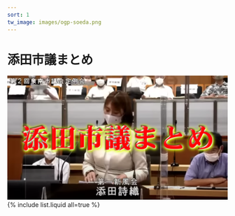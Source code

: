 ```yaml
---
sort: 1
tw_image: images/ogp-soeda.png
---
```

# 添田市議まとめ
![添田市議まとめ](images/ogp-soeda.png)
{% include list.liquid all=true %}
